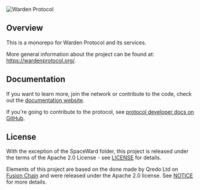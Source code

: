 ![Warden Protocol](./docs/developer-docs/logo.svg)

## Overview

This is a monorepo for Warden Protocol and its services.

More general information about the project can be found at:
https://wardenprotocol.org/.

## Documentation

If you want to learn more, join the network or contribute to the code, check out the [documentation website](https://docs.wardenprotocol.org/).

If you're going to contribute to the protocol, see [protocol developer docs on GitHub](protocol-developer-docs).

## License

With the exception of the SpaceWard folder, this project is released under the terms of the Apache 2.0 License - see [LICENSE](./LICENSE) for details.

Elements of this project are based on the done made by Qredo Ltd on [Fusion Chain](https://github.com/qredo/fusionchain) and were released under the Apache 2.0 license. See [NOTICE](./NOTICE) for more details.
